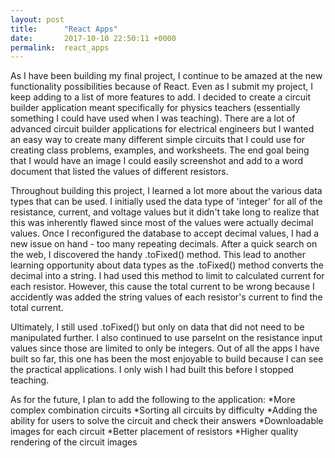 ```yaml
---
layout: post
title:      "React Apps"
date:       2017-10-10 22:50:11 +0000
permalink:  react_apps
---
```



As I have been building my final project, I continue to be amazed at the new functionality possibilities because of React. Even as I submit my project, I keep adding to a list of more features to add. I decided to create a circuit builder application meant specifically for physics teachers (essentially something I could have used when I was teaching). There are a lot of advanced circuit builder applications for electrical engineers but I wanted an easy way to create many different simple circuits that I could use for creating class problems, examples, and worksheets. The end goal being that I would have an image I could easily screenshot and add to a word document that listed the values of different resistors. 

Throughout building this project, I learned a lot more about the various data types that can be used. I initially used the data type of 'integer' for all of the resistance, current, and voltage values but it didn't take long to realize that this was inherently flawed since most of the values were actually decimal values. Once I reconfigured the database to accept decimal values, I had a new issue on hand - too many repeating decimals. After a quick search on the web, I discovered the handy .toFixed() method. This lead to another learning opportunity about data types as the .toFixed() method converts the decimal into a string. I had used this method to limit to calculated current for each resistor.  However, this cause the total current to be wrong because I accidently was added the string values of each resistor's current to find the total current. 

Ultimately, I still used .toFixed() but only on data that did not need to be manipulated further. I also continued to use parseInt on the resistance input values since those are limited to only be integers.  Out of all the apps I have built so far, this one has been the most enjoyable to build because I can see the practical applications. I only wish I had built this before I stopped teaching.


As for the future, I plan to add the following to the application:
*More complex combination circuits
*Sorting all circuits by difficulty
*Adding the ability for users to solve the circuit and check their answers
*Downloadable images for each circuit
*Better placement of resistors
*Higher quality rendering of the circuit images


